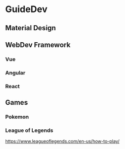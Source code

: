 # GuideDev

## Material Design

## WebDev Framework

### Vue

### Angular

### React

## Games

### Pokemon

### League of Legends

<https://www.leagueoflegends.com/en-us/how-to-play/>